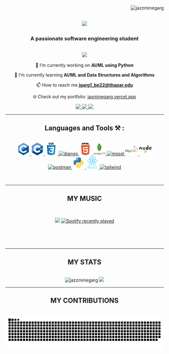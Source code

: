<img align="right" src="https://komarev.com/ghpvc/?username=jazzminegarg&label=Profile%20views&color=0e75b6&style=flat" alt="jazzminegarg" /> 

<h1 align="center">
    <img src="https://readme-typing-svg.herokuapp.com/?font=Righteous&size=35&center=true&vCenter=true&width=500&height=70&duration=4000&lines=Hi+There!+👋;+I'm+Jasmine+Garg!;" />
</h1>

<h3 align="center">A passionate software engineering student</h3>
<br/>
<div>
<div align="center">
<img  src="https://i.giphy.com/media/v1.Y2lkPTc5MGI3NjExM25sb3VqbXZxZjhhN2U4cXdlamw5dGxyc3JqcDBwdGdzbThvbXJpeSZlcD12MV9pbnRlcm5hbF9naWZfYnlfaWQmY3Q9Zw/FspLvJQlQACXu/giphy.gif"  />
  
🔭 I’m currently working on **AI/ML using Python**

🌱 I’m currently learning **AI/ML and Data Structures and Algorithms**

📫 How to reach me **jgarg1_be22@thapar.edu**

🌐 Check out my portfolio: [jasminegarg.vercel.app](https://jasminegarg.vercel.app/)

</div>
</div>

<div align="center"> 
  <a href="mailto:jgarg1_be22@thapar.edu">
    <img src="https://img.shields.io/badge/Gmail-333333?style=for-the-badge&logo=gmail&logoColor=red" />
  </a>
  <a href="https://www.linkedin.com/in/jasmine-garg-6b2485248/" target="_blank">
    <img src="https://img.shields.io/badge/LinkedIn-0077B5?style=for-the-badge&logo=linkedin&logoColor=white" target="_blank" />
  </a>
  <a href="https://www.kaggle.com/jazzminegarg" target="_blank">
     <img src="https://img.shields.io/badge/Kaggle-20BEFF?style=for-the-badge&logo=Kaggle&logoColor=white" />
  </a>
</div>

<hr/>

<h2 align="center">Languages and Tools ⚒️ :</h2>
<br/>
<div align="center">
<a href="https://www.cprogramming.com/" target="_blank" rel="noreferrer"> <img src="https://raw.githubusercontent.com/devicons/devicon/master/icons/c/c-original.svg" alt="c" width="40" height="40"/> </a> <a href="https://www.w3schools.com/cpp/" target="_blank" rel="noreferrer"> <img src="https://raw.githubusercontent.com/devicons/devicon/master/icons/cplusplus/cplusplus-original.svg" alt="cplusplus" width="40" height="40"/> </a> <a href="https://www.w3schools.com/css/" target="_blank" rel="noreferrer"> <img src="https://raw.githubusercontent.com/devicons/devicon/master/icons/css3/css3-original-wordmark.svg" alt="css3" width="40" height="40"/> </a> <a href="https://www.djangoproject.com/" target="_blank" rel="noreferrer"> <img src="https://cdn.worldvectorlogo.com/logos/django.svg" alt="django" width="40" height="40"/> </a> <a href="https://www.w3.org/html/" target="_blank" rel="noreferrer"> <img src="https://raw.githubusercontent.com/devicons/devicon/master/icons/html5/html5-original-wordmark.svg" alt="html5" width="40" height="40"/> </a> <a href="https://www.mongodb.com/" target="_blank" rel="noreferrer"> <img src="https://raw.githubusercontent.com/devicons/devicon/master/icons/mongodb/mongodb-original-wordmark.svg" alt="mongodb" width="40" height="40"/> </a> <a href="https://www.microsoft.com/en-us/sql-server" target="_blank" rel="noreferrer"> <img src="https://www.svgrepo.com/show/303229/microsoft-sql-server-logo.svg" alt="mssql" width="40" height="40"/> </a> <a href="https://www.mysql.com/" target="_blank" rel="noreferrer"> <img src="https://raw.githubusercontent.com/devicons/devicon/master/icons/mysql/mysql-original-wordmark.svg" alt="mysql" width="40" height="40"/> </a> <a href="https://nodejs.org" target="_blank" rel="noreferrer"> <img src="https://raw.githubusercontent.com/devicons/devicon/master/icons/nodejs/nodejs-original-wordmark.svg" alt="nodejs" width="40" height="40"/> </a> <a href="https://postman.com" target="_blank" rel="noreferrer"> <img src="https://www.vectorlogo.zone/logos/getpostman/getpostman-icon.svg" alt="postman" width="40" height="40"/> </a> <a href="https://www.python.org" target="_blank" rel="noreferrer"> <img src="https://raw.githubusercontent.com/devicons/devicon/master/icons/python/python-original.svg" alt="python" width="40" height="40"/> </a> <a href="https://reactjs.org/" target="_blank" rel="noreferrer"> <img src="https://raw.githubusercontent.com/devicons/devicon/master/icons/react/react-original-wordmark.svg" alt="react" width="40" height="40"/> </a> <a href="https://tailwindcss.com/" target="_blank" rel="noreferrer"> <img src="https://www.vectorlogo.zone/logos/tailwindcss/tailwindcss-icon.svg" alt="tailwind" width="40" height="40"/> </a> 
</div>
<br>
<br/>

<hr/>
<h2 align="center">MY MUSIC</h2>
<br/>
<div align="center">
  <p>
  <img src="https://i.giphy.com/media/v1.Y2lkPTc5MGI3NjExbWU2NTBqZjltdGU0NXhvczlla3Vsd3BmcnYzcG04eHA5MXV4MGNiMyZlcD12MV9pbnRlcm5hbF9naWZfYnlfaWQmY3Q9Zw/gdWuHK4952QBq/giphy.gif" height="300">
  <a href="https://open.spotify.com/user/31zpzqdgolbtoxk4ssmj6hgsytmm">
    <img src="https://spotify-recently-played-readme.vercel.app/api?user=31zpzqdgolbtoxk4ssmj6hgsytmm&count=5" alt="Spotify recently played" height="300">
  </a>
</p>
</div>
<br><br><br>
<hr/>
<h2 align="center">MY STATS</h2>
<br/>
<div class="images" align="center">
  <img  src="https://github-readme-stats.vercel.app/api/top-langs?username=jazzminegarg&show_icons=true&locale=en&layout=compact&theme=dark" alt="jazzminegarg" height="200">
<!--   <img  src="https://github-readme-stats.vercel.app/api?username=jazzminegarg&show_icons=true&locale=en&theme=dark" alt="jazzminegarg" height="200"> -->
<a href="https://git.io/streak-stats"><img src="https://streak-stats.demolab.com?user=jazzminegarg"/></a></div>

<hr/>
<h2 align="center">MY CONTRIBUTIONS</h2>
<br/>
<div align="center">
  <img alt="snake eating my contributions" src="https://raw.githubusercontent.com/jazzminegarg/jazzminegarg/output/github-contribution-grid-snake-dark.svg" />
</div>
